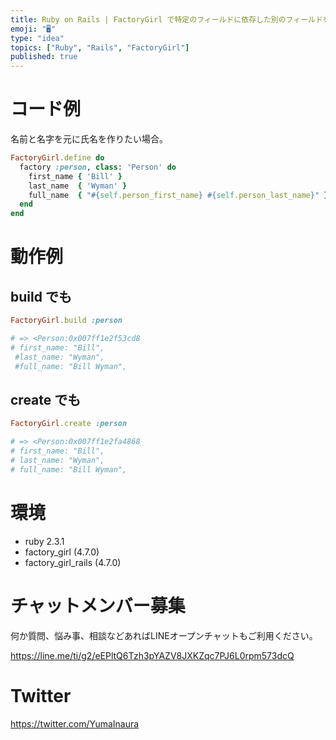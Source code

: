 ```yaml
---
title: Ruby on Rails | FactoryGirl で特定のフィールドに依存した別のフィールドを作る
emoji: "🖥"
type: "idea"
topics: ["Ruby", "Rails", "FactoryGirl"]
published: true
---
```


# コード例

名前と名字を元に氏名を作りたい場合。

```rb
FactoryGirl.define do
  factory :person, class: 'Person' do
    first_name { 'Bill' }
    last_name  { 'Wyman' }
    full_name  { "#{self.person_first_name} #{self.person_last_name}" }
  end
end
```

# 動作例

## build でも

```rb
FactoryGirl.build :person

# => <Person:0x007ff1e2f53cd8
# first_name: "Bill",
 #last_name: "Wyman",
 #full_name: "Bill Wyman",
```

## create でも

```rb
FactoryGirl.create :person

# => <Person:0x007ff1e2fa4868
# first_name: "Bill",
# last_name: "Wyman",
# full_name: "Bill Wyman",
```

# 環境

- ruby 2.3.1
- factory_girl (4.7.0)
- factory_girl_rails (4.7.0)








<!-- Update From Qiita API -->

# チャットメンバー募集


何か質問、悩み事、相談などあればLINEオープンチャットもご利用ください。

https://line.me/ti/g2/eEPltQ6Tzh3pYAZV8JXKZqc7PJ6L0rpm573dcQ





# Twitter


https://twitter.com/YumaInaura


<!-- Update From Qiita API -->


